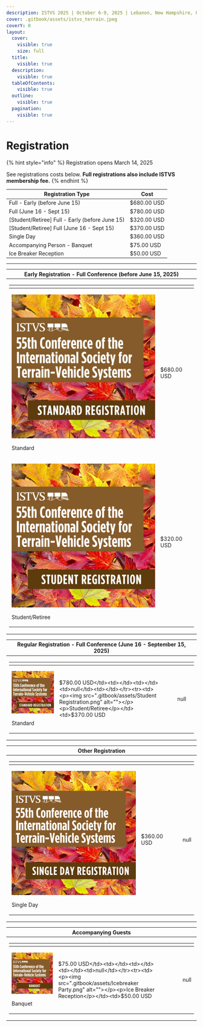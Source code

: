 ```yaml
---
description: ISTVS 2025 | October 6-9, 2025 | Lebanon, New Hampshire, USA
cover: .gitbook/assets/istvs_terrain.jpeg
coverY: 0
layout:
  cover:
    visible: true
    size: full
  title:
    visible: true
  description:
    visible: true
  tableOfContents:
    visible: true
  outline:
    visible: true
  pagination:
    visible: true
---
```


# Registration

{% hint style="info" %}
Registration opens March 14, 2025

See registrations costs below. **Full registrations also include ISTVS membership fee.**
{% endhint %}

| Registration Type                                | Cost        |
| ------------------------------------------------ | ----------- |
| Full - Early (before June 15)                    | $680.00 USD |
| Full (June 16 - Sept 15)                         | $780.00 USD |
| \[Student/Retiree] Full - Early (before June 15) | $320.00 USD |
| \[Student/Retiree] Full (June 16 - Sept 15)      | $370.00 USD |
| Single Day                                       | $360.00 USD |
| Accompanying Person - Banquet                    | $75.00 USD  |
| Ice Breaker Reception                            | $50.00 USD  |

***



<table data-full-width="false"><thead><tr><th>Early Registration - Full Conference (before June 15, 2025)</th></tr></thead><tbody><tr><td><p></p><table data-view="cards"><thead><tr><th></th><th></th><th data-hidden data-card-cover data-type="files"></th></tr></thead><tbody><tr><td><p><img src=".gitbook/assets/Standard Registration.png" alt=""></p><p>Standard</p></td><td>$680.00 USD</td><td></td></tr><tr><td><p><img src=".gitbook/assets/Student Registration.png" alt=""></p><p>Student/Retiree</p></td><td>$320.00 USD</td><td></td></tr></tbody></table></td></tr></tbody></table>

| Regular Registration - Full Conference (June 16 - September 15, 2025)                                                                                                                                                                                                                                                                                                                                                                                                                                                                                                            |
| -------------------------------------------------------------------------------------------------------------------------------------------------------------------------------------------------------------------------------------------------------------------------------------------------------------------------------------------------------------------------------------------------------------------------------------------------------------------------------------------------------------------------------------------------------------------------------- |
| <p></p><table data-view="cards"><thead><tr><th></th><th></th><th data-hidden></th><th data-hidden></th><th data-hidden data-type="number"></th><th data-hidden data-card-cover data-type="files"></th></tr></thead><tbody><tr><td><p><img src=".gitbook/assets/Standard Registration.png" alt=""></p><p>Standard</p></td><td>$780.00 USD</td><td></td><td></td><td>null</td><td></td></tr><tr><td><p><img src=".gitbook/assets/Student Registration.png" alt=""></p><p>Student/Retiree</p></td><td>$370.00 USD</td><td></td><td></td><td>null</td><td></td></tr></tbody></table> |

| Other Registration                                                                                                                                                                                                                                                                                                                             |
| ---------------------------------------------------------------------------------------------------------------------------------------------------------------------------------------------------------------------------------------------------------------------------------------------------------------------------------------------- |
| <p></p><table data-view="cards"><thead><tr><th></th><th></th><th data-hidden></th><th data-hidden></th><th data-hidden data-type="number"></th></tr></thead><tbody><tr><td><p><img src=".gitbook/assets/Single Day Registration.png" alt=""></p><p>Single Day</p></td><td>$360.00 USD</td><td></td><td></td><td>null</td></tr></tbody></table> |

| Accompanying Guests                                                                                                                                                                                                                                                                                                                                                                                                                                                                                                                                               |
| ----------------------------------------------------------------------------------------------------------------------------------------------------------------------------------------------------------------------------------------------------------------------------------------------------------------------------------------------------------------------------------------------------------------------------------------------------------------------------------------------------------------------------------------------------------------- |
| <p></p><table data-view="cards"><thead><tr><th></th><th></th><th data-hidden data-card-cover data-type="files"></th><th data-hidden></th><th data-hidden></th><th data-hidden data-type="number"></th></tr></thead><tbody><tr><td><p><img src=".gitbook/assets/Banquet.png" alt=""></p><p>Banquet</p></td><td>$75.00 USD</td><td></td><td></td><td></td><td>null</td></tr><tr><td><p><img src=".gitbook/assets/Icebreaker Party.png" alt=""></p><p>Ice Breaker Reception</p></td><td>$50.00 USD</td><td></td><td></td><td></td><td>null</td></tr></tbody></table> |
